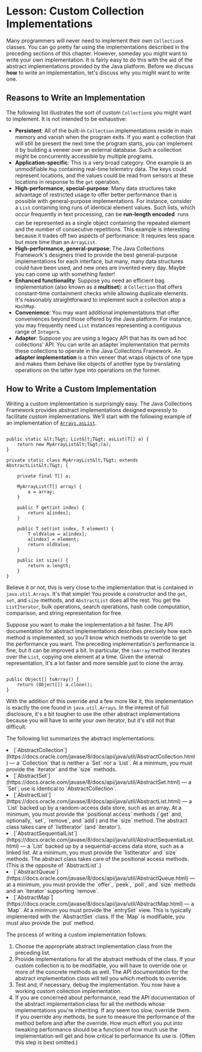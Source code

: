 
# Lesson: Custom Collection Implementations

Many programmers will never need to implement their own `Collection`s classes. You can go pretty far using the implementations described in the preceding sections of this chapter. However, someday you might want to write your own implementation. It is fairly easy to do this with the aid of the abstract implementations provided by the Java platform. Before we discuss **how** to write an implementation, let's discuss why you might want to write one.

## Reasons to Write an Implementation

The following list illustrates the sort of custom `Collection`s you might want to implement. It is not intended to be exhaustive:

- **Persistent**: All of the built-in `Collection` implementations reside in main memory and vanish when the program exits. If you want a collection that will still be present the next time the program starts, you can implement it by building a veneer over an external database. Such a collection might be concurrently accessible by multiple programs.
- **Application-specific**: This is a very broad category. One example is an unmodifiable `Map` containing real-time telemetry data. The keys could represent locations, and the values could be read from sensors at these locations in response to the `get` operation.
- **High-performance, special-purpose**: Many data structures take advantage of restricted usage to offer better performance than is possible with general-purpose implementations. For instance, consider a `List` containing long runs of identical element values. Such lists, which occur frequently in text processing, can be **run-length encoded** &#151; runs can be represented as a single object containing the repeated element and the number of consecutive repetitions. This example is interesting because it trades off two aspects of performance: It requires less space but more time than an `ArrayList`.
- **High-performance, general-purpose**: The Java Collections Framework's designers tried to provide the best general-purpose implementations for each interface, but many, many data structures could have been used, and new ones are invented every day. Maybe you can come up with something faster!
- **Enhanced functionality**: Suppose you need an efficient bag implementation (also known as a **multiset**): a `Collection` that offers constant-time containment checks while allowing duplicate elements. It's reasonably straightforward to implement such a collection atop a `HashMap`.
- **Convenience**: You may want additional implementations that offer conveniences beyond those offered by the Java platform. For instance, you may frequently need `List` instances representing a contiguous range of `Integer`s.
- **Adapter**: Suppose you are using a legacy API that has its own ad hoc collections' API. You can write an adapter implementation that permits these collections to operate in the Java Collections Framework. An **adapter implementation** is a thin veneer that wraps objects of one type and makes them behave like objects of another type by translating operations on the latter type into operations on the former.

## How to Write a Custom Implementation

Writing a custom implementation is surprisingly easy. The Java Collections Framework provides abstract implementations designed expressly to facilitate custom implementations. We'll start with the following example of an implementation of 
[`Arrays.asList`](https://docs.oracle.com/javase/8/docs/api/java/util/Arrays.html#asList-T...-).

```

public static &lt;T&gt; List&lt;T&gt; asList(T[] a) {
    return new MyArrayList&lt;T&gt;(a);
}

private static class MyArrayList&lt;T&gt; extends AbstractList&lt;T&gt; {

    private final T[] a;

    MyArrayList(T[] array) {
        a = array;
    }

    public T get(int index) {
        return a[index];
    }

    public T set(int index, T element) {
        T oldValue = a[index];
        a[index] = element;
        return oldValue;
    }

    public int size() {
        return a.length;
    }
}

```

Believe it or not, this is very close to the implementation that is contained in `java.util.Arrays`. It's that simple! You provide a constructor and the `get`, `set`, and `size` methods, and `AbstractList` does all the rest. You get the `ListIterator`, bulk operations, search operations, hash code computation, comparison, and string representation for free.

Suppose you want to make the implementation a bit faster. The API documentation for abstract implementations describes precisely how each method is implemented, so you'll know which methods to override to get the performance you want. The preceding implementation's performance is fine, but it can be improved a bit. In particular, the `toArray` method iterates over the `List`, copying one element at a time. Given the internal representation, it's a lot faster and more sensible just to clone the array.

```

public Object[] toArray() {
    return (Object[]) a.clone();
}

```

With the addition of this override and a few more like it, this implementation is exactly the one found in `java.util.Arrays`. In the interest of full disclosure, it's a bit tougher to use the other abstract implementations because you will have to write your own iterator, but it's still not that difficult.

The following list summarizes the abstract implementations:

<li>
[`AbstractCollection`](https://docs.oracle.com/javase/8/docs/api/java/util/AbstractCollection.html) &#151; a `Collection` that is neither a `Set` nor a `List`. At a minimum, you must provide the `iterator` and the `size` methods.</li>
<li>
[`AbstractSet`](https://docs.oracle.com/javase/8/docs/api/java/util/AbstractSet.html) &#151; a `Set`; use is identical to `AbstractCollection`.</li>
<li>
[`AbstractList`](https://docs.oracle.com/javase/8/docs/api/java/util/AbstractList.html) &#151; a `List` backed up by a random-access data store, such as an array. At a minimum, you must provide the `positional access` methods (`get` and, optionally, `set`, `remove`, and `add`) and the `size` method. The abstract class takes care of `listIterator` (and `iterator`).</li>
<li>
[`AbstractSequentialList`](https://docs.oracle.com/javase/8/docs/api/java/util/AbstractSequentialList.html) &#151; a `List` backed up by a sequential-access data store, such as a linked list. At a minimum, you must provide the `listIterator` and `size` methods. The abstract class takes care of the positional access methods. (This is the opposite of `AbstractList`.)</li>
<li>
[`AbstractQueue`](https://docs.oracle.com/javase/8/docs/api/java/util/AbstractQueue.html) &#151; at a minimum, you must provide the `offer`, `peek`, `poll`, and `size` methods and an `iterator` supporting `remove`.</li>
<li>
[`AbstractMap`](https://docs.oracle.com/javase/8/docs/api/java/util/AbstractMap.html) &#151; a `Map`. At a minimum you must provide the `entrySet` view. This is typically implemented with the `AbstractSet` class. If the `Map` is modifiable, you must also provide the `put` method.</li>

The process of writing a custom implementation follows:

1. Choose the appropriate abstract implementation class from the preceding list.
1. Provide implementations for all the abstract methods of the class. If your custom collection is to be modifiable, you will have to override one or more of the concrete methods as well. The API documentation for the abstract implementation class will tell you which methods to override.
1. Test and, if necessary, debug the implementation. You now have a working custom collection implementation.
1. If you are concerned about performance, read the API documentation of the abstract implementation class for all the methods whose implementations you're inheriting. If any seem too slow, override them. If you override any methods, be sure to measure the performance of the method before and after the override. How much effort you put into tweaking performance should be a function of how much use the implementation will get and how critical to performance its use is. (Often this step is best omitted.)
